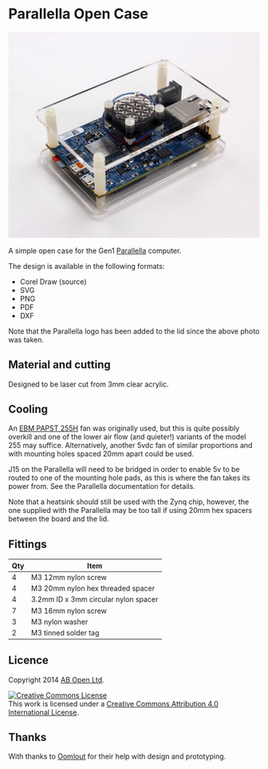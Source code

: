 # Parallella Open Case

![Parallella open case](/open-case-photo.jpg)

A simple open case for the Gen1 [Parallella](http://www.parallella.org/) computer.

The design is available in the following formats:

* Corel Draw (source)
* SVG
* PNG
* PDF
* DXF

Note that the Parallella logo has been added to the lid since the above photo was taken.

## Material and cutting

Designed to be laser cut from 3mm clear acrylic. 

## Cooling 

An [EBM PAPST 255H](http://www.ebmpapst.com/en/products/compact-fans/axial-compact-fans/axial_compact_fans_detail.php?pID=53708) fan was originally used, but this is quite possibly overkill and one of the lower air flow (and quieter!) variants of the model 255 may suffice. Alternatively, another 5vdc fan of similar proportions and with mounting holes spaced 20mm apart could be used.

J15 on the Parallella will need to be bridged in order to enable 5v to be routed to one of the mounting hole pads, as this is where the fan takes its power from. See the Parallella documentation for details.

Note that a heatsink should still be used with the Zynq chip, however, the one supplied with the Parallella may be too tall if using 20mm hex spacers between the board and the lid.

## Fittings

| Qty | Item                                |
| --- | ----------------------------------- |
|  4  | M3 12mm nylon screw                 |
|  4  | M3 20mm nylon hex threaded spacer   |
|  4  | 3.2mm ID x 3mm circular nylon spacer|
|  7  | M3 16mm nylon screw                 |
|  3  | M3 nylon washer                     |
|  2  | M3 tinned solder tag                |

## Licence

Copyright 2014 [AB Open Ltd](http://abopen.com).

<a rel="license" href="http://creativecommons.org/licenses/by/4.0/"><img alt="Creative Commons License" style="border-width:0" src="http://i.creativecommons.org/l/by/4.0/88x31.png" /></a><br />This work is licensed under a <a rel="license" href="http://creativecommons.org/licenses/by/4.0/">Creative Commons Attribution 4.0 International License</a>.

## Thanks

With thanks to [Oomlout](http://oomlout.co.uk/) for their help with design and prototyping.
